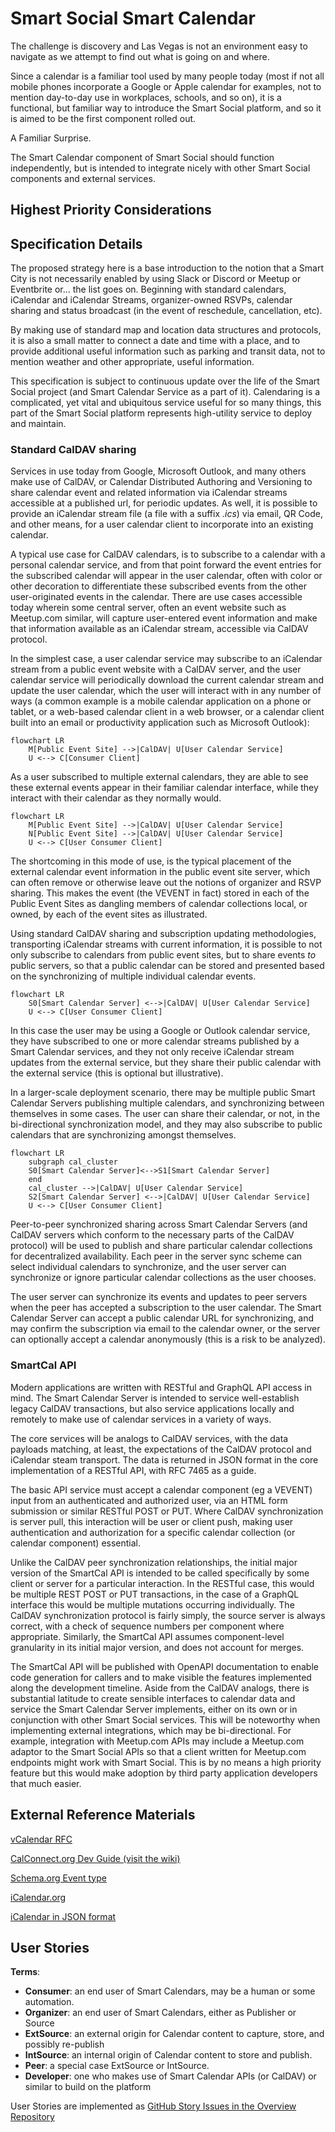 <!--
 Copyright (C) 2022 Innovate for Vegas Foundation
 
 This file is part of ov-smart-social.
 
 ov-smart-social is free software: you can redistribute it and/or modify
 it under the terms of the GNU General Public License as published by
 the Free Software Foundation, either version 3 of the License, or
 (at your option) any later version.
 
 ov-smart-social is distributed in the hope that it will be useful,
 but WITHOUT ANY WARRANTY; without even the implied warranty of
 MERCHANTABILITY or FITNESS FOR A PARTICULAR PURPOSE.  See the
 GNU General Public License for more details.
 
 You should have received a copy of the GNU General Public License
 along with ov-smart-social.  If not, see <http://www.gnu.org/licenses/>.
-->

# Smart Social Smart Calendar

The challenge is discovery and Las Vegas is not an environment easy to navigate as we attempt to find out what is going on and where.

Since a calendar is a familiar tool used by many people today (most if not all mobile phones incorporate a Google or Apple calendar for examples, not to mention day-to-day use in workplaces, schools, and so on), it is a functional, but familiar way to introduce the Smart Social platform, and so it is aimed to be the first component rolled out.

A Familiar Surprise.

The Smart Calendar component of Smart Social should function independently, but is intended to integrate nicely with other Smart Social components and external services.

## Highest Priority Considerations

## Specification Details

The proposed strategy here is a base introduction to the notion that a Smart City is not necessarily enabled by using Slack or Discord or Meetup or Eventbrite or... the list goes on. Beginning with standard calendars, iCalendar and iCalendar Streams, organizer-owned RSVPs, calendar sharing and status broadcast (in the event of reschedule, cancellation, etc).

By making use of standard map and location data structures and protocols, it is also a small matter to connect a date and time with a place, and to provide additional useful information such as parking and transit data, not to mention weather and other appropriate, useful information.

This specification is subject to continuous update over the life of the Smart Social project (and Smart Calendar Service as a part of it). Calendaring is a complicated, yet vital and ubiquitous service useful for so many things, this part of the Smart Social platform represents high-utility service to deploy and maintain.

### Standard CalDAV sharing

Services in use today from Google, Microsoft Outlook, and many others make use of CalDAV, or Calendar Distributed Authoring and Versioning to share calendar event and related information via iCalendar streams accessible at a published url, for periodic updates. As well, it is possible to provide an iCalendar stream file (a file with a suffix *.ics*) via email, QR Code, and other means, for a user calendar client to incorporate into an existing calendar.

A typical use case for CalDAV calendars, is to subscribe to a calendar with a personal calendar service, and from that point forward the event entries for the subscribed calendar will appear in the user calendar, often with color or other decoration to differentiate these subscribed events from the other user-originated events in the calendar. There are use cases accessible today wherein some central server, often an event website such as Meetup.com similar, will capture user-entered event information and make that information available as an iCalendar stream, accessible via CalDAV protocol.

In the simplest case, a user calendar service may subscribe to an iCalendar stream from a public event website with a CalDAV server, and the user calendar service will periodically download the current calendar stream and update the user calendar, which the user will interact with in any number of ways (a common example is a mobile calendar application on a phone or tablet, or a web-based calendar client in a web browser, or a calendar client built into an email or productivity application such as Microsoft Outlook):

```mermaid
flowchart LR
    M[Public Event Site] -->|CalDAV| U[User Calendar Service]
    U <--> C[Consumer Client]
```

As a user subscribed to multiple external calendars, they are able to see these external events appear in their familiar calendar interface, while they interact with their calendar as they normally would.

```mermaid
flowchart LR
    M[Public Event Site] -->|CalDAV| U[User Calendar Service]
    N[Public Event Site] -->|CalDAV| U[User Calendar Service]
    U <--> C[User Consumer Client]
```

The shortcoming in this mode of use, is the typical placement of the external calendar event information in the public event site server, which can often remove or otherwise leave out the notions of organizer and RSVP sharing. This makes the event (the VEVENT in fact) stored in each of the Public Event Sites as dangling members of calendar collections local, or owned, by each of the event sites as illustrated.

Using standard CalDAV sharing and subscription updating methodologies, transporting iCalendar streams with current information, it is possible to not only subscribe to calendars from public event sites, but to share events *to* public servers, so that a public calendar can be stored and presented based on the synchronizing of multiple individual calendar events.

```mermaid
flowchart LR
    S0[Smart Calendar Server] <-->|CalDAV| U[User Calendar Service]
    U <--> C[User Consumer Client]
```

In this case the user may be using a Google or Outlook calendar service, they have subscribed to one or more calendar streams published by a Smart Calendar services, and they not only receive iCalendar stream updates from the external service, but they share their public calendar with the external service (this is optional but illustrative).

In a larger-scale deployment scenario, there may be multiple public Smart Calendar Servers publishing multiple calendars, and synchronizing between themselves in some cases. The user can share their calendar, or not, in the bi-directional synchronization model, and they may also subscribe to public calendars that are synchronizing amongst themselves.

```mermaid
flowchart LR
    subgraph cal_cluster
    S0[Smart Calendar Server]<-->S1[Smart Calendar Server]
    end
    cal_cluster -->|CalDAV| U[User Calendar Service]
    S2[Smart Calendar Server] <-->|CalDAV| U[User Calendar Service]
    U <--> C[User Consumer Client]
```

Peer-to-peer synchronized sharing across Smart Calendar Servers (and CalDAV servers which conform to the necessary parts of the CalDAV protocol) will be used to publish and share particular calendar collections for decentralized availability. Each peer in the server sync scheme can select individual calendars to synchronize, and the user server can synchronize or ignore particular calendar collections as the user chooses.

The user server can synchronize its events and updates to peer servers when the peer has accepted a subscription to the user calendar. The Smart Calendar Server can accept a public calendar URL for synchronizing, and may confirm the subscription via email to the calendar owner, or the server can optionally accept a calendar anonymously (this is a risk to be analyzed).

### SmartCal API

Modern applications are written with RESTful and GraphQL API access in mind. The Smart Calendar Server is intended to service well-establish legacy CalDAV transactions, but also service applications locally and remotely to make use of calendar services in a variety of ways.

The core services will be analogs to CalDAV services, with the data payloads matching, at least, the expectations of the CalDAV protocol and iCalendar steam transport. The data is returned in JSON format in the core implementation of a RESTful API, with RFC 7465 as a guide.

The basic API service must accept a calendar component (eg a VEVENT) input from an authenticated and authorized user, via an HTML form submission or similar RESTful POST or PUT. Where CalDAV synchronization is server pull, this interaction will be user or client push, making user authentication and authorization for a specific calendar collection (or calendar component) essential.

Unlike the CalDAV peer synchronization relationships, the initial major version of the SmartCal API is intended to be called specifically by some client or server for a particular interaction. In the RESTful case, this would be multiple REST POST or PUT transactions, in the case of a GraphQL interface this would be multiple mutations occurring individually. The CalDAV synchronization protocol is fairly simply, the source server is always correct, with a check of sequence numbers per component where appropriate. Similarly, the SmartCal API assumes component-level granularity in its initial major version, and does not account for merges.

The SmartCal API will be published with OpenAPI documentation to enable code generation for callers and to make visible the features implemented along the development timeline. Aside from the CalDAV analogs, there is substantial latitude to create sensible interfaces to calendar data and service the Smart Calendar Server implements, either on its own or in conjunction with other Smart Social services. This will be noteworthy when implementing external integrations, which may be bi-directional. For example, integration with Meetup.com APIs may include a Meetup.com adaptor to the Smart Social APIs so that a client written for Meetup.com endpoints might work with Smart Social. This is by no means a high priority feature but this would make adoption by third party application developers that much easier.

## External Reference Materials

[vCalendar RFC](https://datatracker.ietf.org/doc/html/rfc5545)

[CalConnect.org Dev Guide (visit the wiki)](https://devguide.calconnect.org/)

[Schema.org Event type](https://schema.org/Event)

[iCalendar.org](https://icalendar.org/)

[iCalendar in JSON format](https://www.rfc-editor.org/rfc/rfc7265.html)

## User Stories

**Terms**:

- **Consumer**: an end user of Smart Calendars, may be a human or some automation.
- **Organizer**: an end user of Smart Calendars, either as Publisher or Source
- **ExtSource**: an external origin for Calendar content to capture, store, and possibly re-publish
- **IntSource**: an internal origin of Calendar content to store and publish.
- **Peer**: a special case ExtSource or IntSource.
- **Developer**: one who makes use of Smart Calendar APIs (or CalDAV) or similar to build on the platform

User Stories are implemented as [GitHub Story Issues in the Overview Repository](https://github.com/InnovateForVegas/ov-smart-social/issues)
